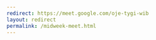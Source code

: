 ```yaml
---
redirect: https://meet.google.com/oje-tygi-wib
layout: redirect
permalink: /midweek-meet.html
---
```

